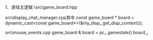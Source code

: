 1、游戏主逻辑
\src\game_board.hpp

src\display_chat_manager.cpp其中
const game_board * board = dynamic_cast<const game_board*>(&my_disp_.get_disp_context());


src\mouse_events.cpp
game_board & board = pc_.gamestate().board_;